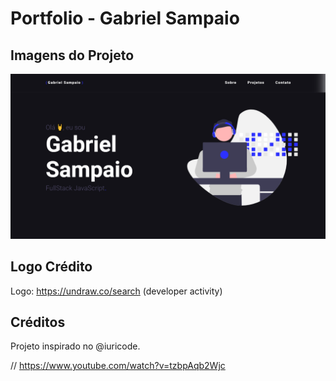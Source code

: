 # Portfolio - Gabriel Sampaio

## Imagens do Projeto

<img src="img1.png">

## Logo Crédito
Logo: https://undraw.co/search (developer activity)

## Créditos

Projeto inspirado no @iuricode.

// https://www.youtube.com/watch?v=tzbpAqb2Wjc